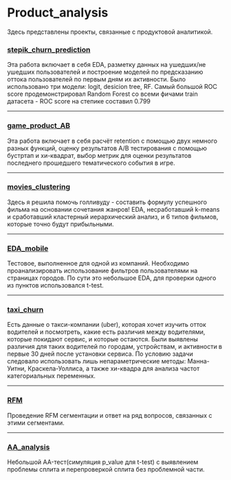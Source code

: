 # Product_analysis
Здесь представлены проекты, связанные с продуктовой аналитикой.

<h3><a href="https://github.com/KristinaBataeva/Product_analysis/blob/main/stepik_churn_prediction.ipynb">stepik_churn_prediction</a></h3>
Эта работа включает в себя EDA, разметку данных на ушедших/не ушедших пользователей и построение моделей по предсказанию оттока пользователей по первым дням их активности. Было использовано три модели: logit, desicion tree, RF. Cамый большой ROC score продемонстрировал Random Forest cо всеми фичами train датасета - ROC score на степике составил 0.799

  ---
<h3><a href="https://github.com/KristinaBataeva/Product_analysis/blob/main/game_product_AB.ipynb">game_product_AB</a></h3>
Эта работа включает в себя расчёт retention с помощью двух немного разных функций, оценку результатов A/B тестирования с помощью бустртап и хи-квадрат, выбор метрик для оценки результатов последнего прошедшего тематического события в игре.

  ---
<h3><a href="https://github.com/KristinaBataeva/Product_analysis/blob/main/movies_clustering.ipynb">movies_clustering</a></h3>
Здесь я решила помочь голливуду - составить формулу успешного фильма на основании сочетания жанров! EDA, несработавший k-means и сработавший кластерный иерархический анализ, и 6 типов фильмов, которые точно будут прибыльными.

  ---
<h3><a href="https://github.com/KristinaBataeva/Product_analysis/blob/main/EDA_mobile.ipynb">EDA_mobile</a></h3>
Тестовое, выполненное для одной из компаний. Необходимо проанализировать использование фильтров пользователями на страницах городов. По сути это небольшое EDA, для проверки одного из пунктов использовался t-test.

  ---
<h3><a href="https://github.com/KristinaBataeva/Product_analysis/blob/main/taxi_churn.ipynb">taxi_churn</a></h3>
Есть данные о такси-компании (uber), которая хочет изучить отток водителей и посмотреть, какие есть различия между водителями, которые покидают сервис, и которые остаются. Были выявлены различия для таких водителей по городам, устройствам, и активности в первые 30 дней после установки сервиса. По условию задачи следовало использовать лишь непараметрические методы: Манна-Уитни, Краскела-Уоллиса, а также хи-квадра для анализа частот категориальных переменных.

  ---
<h3><a href="https://github.com/KristinaBataeva/Product_analysis/blob/main/RFM.ipynb">RFM</a></h3>
Проведение RFM сегментации и ответ на ряд вопросов, связанных с этими сегментами.

  ---
<h3><a href="https://github.com/KristinaBataeva/Product_analysis/blob/main/AA_analysis.ipynb">AA_analysis</a></h3>
Небольшой AA-тест(симуляция p_value для t-test) с выявлением проблемы сплита и перепроверкой сплита без проблемной части.
